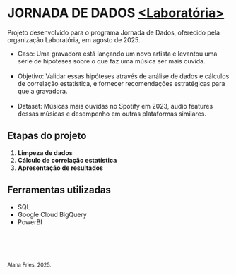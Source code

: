 # JORNADA DE DADOS [<Laboratória>](https://analisededadoslaboratoria.com.br/)
Projeto desenvolvido para o programa Jornada de Dados, oferecido pela organização Laboratória, em agosto de 2025.

- Caso: Uma gravadora está lançando um novo artista e levantou uma série de hipóteses sobre o que faz uma música ser mais ouvida.<br><br>
- Objetivo: Validar essas hipóteses através de análise de dados e cálculos de correlação estatística, e fornecer recomendações estratégicas para que a gravadora.<br><br>
- Dataset: Músicas mais ouvidas no Spotify em 2023, audio features dessas músicas e desempenho em outras plataformas similares.

## Etapas do projeto

1. **Limpeza de dados**
2. **Cálculo de correlação estatística**
3. **Apresentação de resultados**


## Ferramentas utilizadas

- SQL
- Google Cloud BigQuery
- PowerBI

<br>
<br>
<br>
<br>
<small>Alana Fries, 2025.</small>
